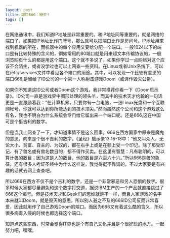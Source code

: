 ```yaml
---
layout: post
title: 端口666：毁灭！
tags: []
---
```


在网络通讯中，我们知道IP地址是非常重要的。和IP地址同等重要的，就是网络的端口了。如果把IP地址比作门牌号，那么就可以把端口比作是房间号。IP地址用来找到机器的所在，而机器中的每个应用又要给分配一个端口。一般1024以下的端口是有比较特殊的含义的，例如常用的80端口就是用来超文本传输协议的，一般浏览网页什么的都是用这个端口。这个就不多说了，如果你学过一点网络对这个应该不会陌生，或者没学过也可以上网查一些资料。在Linux或者Unix系统下，可以在/etc/services文件中看见各个端口的用途。其中，可以发现一个比较有意思的端口666,是留给了ID公司的一个第一人称射击游戏Doom（或译作毁灭公爵）。

如果你不知道这ID公司或者Doom这个游戏，我非常推荐你看一下《Doom启示录》。ID公司一直是游戏界中图形处理的领头羊，而其中的技术天才约翰的一句话更是一直激励着我：“在计算机界，只要你有一台电脑，一张Linux光盘和一个互联网帐号，你就可以达到你所能达到的技术顶尖。”然而虽然这个公司和这个游戏这么有名，我也不明白为什么系统会专门给它留出来一个端口呢。还是666,这在中国可是个挺吉利的数字。

但是当我上网查了一下，才知道事情不是这么回事。666在西方国家中原来是魔鬼的意思，向来是个很不吉利的数字。《圣经》启示录13:16-18中：“他又叫众人，无论大小、贫富、自主的、为奴的，都在右手上或是在额上受一个印记。除了那受印记、有了兽名或有兽名数目的，都不得作买卖。在这里有智慧：凡有聪明的，可以算计兽的数目；因为这是人的数目，他的数目是六百六十六。”所以666是兽的象征。还有很多人考证圣经中为什么这样说，我觉得挺不靠谱的，不过大家要是有兴趣的话就去网上查查吧。

所以666在西方不仅不是个吉利的数字，还是一个非常邪恶和另人恐惧的数字。很多时候大家都尽量避免和这个数字打交道，据说IBM生产的一个产品就直接跳过了666这个编号。但是技术天才和Geek们的思维就是不一样，而且人家游戏的名字本来就叫Doom，就是毁灭的意思，所以别人避之不及的666ID公司反而非常喜爱，因此就用作了自己游戏Doom的端口。而因为666又有着这么酷的含义，所以很多病毒入侵的时候也都选择这个端口。

知道点这些东西，时常会觉得IT界也是个有自己文化并且是个很好玩的地方。一起努力吧，嘿嘿。

